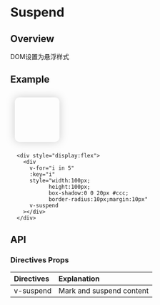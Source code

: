 # Suspend 
## Overview
DOM设置为悬浮样式
## Example

  <div style="display:flex">
    <div
      v-for="i in 5"
      :key="i"
      style="width:100px;
            height:100px;
            box-shadow:0 0 20px #ccc;
            border-radius:10px;
            margin:10px" 
      v-suspend
    ></div>
  </div> 

```vue
  <div style="display:flex">
    <div
      v-for="i in 5"
      :key="i"
      style="width:100px;
            height:100px;
            box-shadow:0 0 20px #ccc;
            border-radius:10px;margin:10px" 
      v-suspend
    ></div>
  </div> 
```
## API
### Directives Props
|Directives|Explanation|
|:----------|:-----------|
|v-suspend| Mark and suspend content |